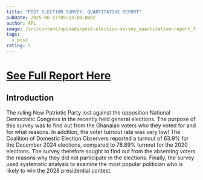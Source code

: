 ```yaml
---
title: "POST ELECTION SURVEY: QUANTITATIVE REPORT"
pubDate: 2025-06-17T09:23:00.000Z
author: APL
image: /src/content/uploads/post-election-survey_quantitative-report_final-draft_page-0001.jpg
tags:
  - post
rating: 5
---
```

# **[See Full Report Here](https://www.dropbox.com/scl/fi/hhjeq16i6paitcr7bvl5o/Post-Election-Survey_Quantitative-Report_Final-Draft.pdf?rlkey=k69sbgpxpptoi31j9c9kn4w3z&st=sr4vifgc&dl=0)**

## **Introduction**

The ruling New Patriotic Party lost against the opposition National Democratic Congress in the recently held general elections.
The purpose of this survey was to find out from the Ghanaian voters who they voted for and for what reasons. In addition, the voter turnout rate was very low! The Coalition of
Domestic Election Observers reported a turnout of 63.9% for the December 2024 elections, compared to 78.89% turnout for the 2020 elections. The survey therefore sought to find out from the absenting voters the reasons why they did not participate in the elections. Finally, the survey used systematic analysis to examine the most popular politician who is likely to win the 2028 presidential contest.

#
